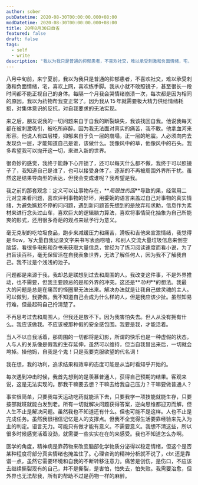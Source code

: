 ```yaml
---
author: sober
pubDatetime: 2020-08-30T00:00:00.000+08:00
modDatetime: 2020-08-30T00:00:00.000+08:00
title: 20年8月30日自省
featured: false
draft: false
tags:
  - self
  - write
description: "我以为我只是普通的抑郁患者，不喜欢社交，难以承受刺激和负面情绪，宅，喜欢上网，喜欢练手脚"
---
```


八月中旬前，来宁夏前，我以为我只是普通的抑郁患者，不喜欢社交，难以承受刺激和负面情绪，宅，喜欢上网，喜欢练手脚。我从小就不敢照镜子，甚至很长一段时间都不能正视自己的身体。每隔一个月我会哭情绪崩溃一次，每次都是因为相同的原因。我以为药物帮我变正常了。因为我从 15 年就需要极大精力供给情绪耗损，对集体意识的反抗，对自我要求的无法实现。

来之后，朋友说我的一切问题来自于自我的断裂缺失，我该找回自我。他说我每天都在被刺激吸引，被吃所麻醉。因为我无法面对真实的痛苦，我不敢。他拿血河来形容。他说人有四层楼，抑郁来自于负一层的崩塌，正一层的地震。人必须向内去发现负一层，才能知道自己是谁，该做什么。我像风中的草，他像风中的石头。我多希望我可以抛开这一切，来进入新的世界。

很奇妙的感觉，我终于能静下心开锁了，还可以每天什么都不做，我终于可以照镜子了，我知道自己是谁了，也可以接受身体了。逐渐的不再被周围外界所干扰。虽然这是结果导向型的表达，但我会变成谁呢？我希望是我。

我之前的那套观念：定义可以让事物存在，**_局限性的因_**导致的果，经常用二元对立来看问题，喜欢评判事物的好坏，用委婉的语言来盖过自己对事物的真实情绪，为避免尴尬不停的问问题，遇到新问题首先想到的是放弃和求助，信息作为素材来进行念头过山车，喜欢巨大的逻辑脑力算法，喜欢将事情简化抽象为自己所能爽的形式，还用很多奇葩的观点来赋予行为意义。

毫无克制的吃垃圾食品，跑步来减缓压力和痛苦，滑板和吉他来宣泄情绪，我觉得是 flow，写大量自我记录文字来书写表面唠嗑，和别人交流大量垃圾信息来倒空脑袋，看很多电影和杂书来获取大量信息，曾经为了练习阅读速度而看小说，为了扫盲读百科，毫无保留活在自我表象世界，无法了解任何人，因为我不了解我自己。我不过是个浅浅的池子。

问题都是来源于我，我却总是联想到过去和周围的人。我改变这件事，不是外界推动，也不需要，但我主要顾忌的是和外界的冲突。这还是**_功利_**的想法。我最大的问题是总是在痛苦的怪圈里无法出来。解决办法就是让我自己做灵魂的主人。可以做到，我要做。我不知道自己会成为什么样的人，但是我应该少扯。虽然知易行难，但最起码自己捋清楚了。

不再思考过去和周围人。但我还是放不下。因为我害怕失去。但人从没有拥有什么。我应该做我。不应该被那种假的安全感包围。我要是我，才能活着。

当人不以自我活着，那周围的一切都将是幻影，所谓的快乐也是一种虚假的状态，人与人的关系像是假我的生存延伸，虽然可以维持，但当自我冒出来后，一切就会垮掉。操他妈，自我是个鬼！只是我要克服欲望的代名词！

我在想，我的功利，追求结果和效率的态度可能是从当时看知乎开始的。

每次遇到冲击时候，我首先想到的是羡慕普通人，获得自己预期的结果。客观来说，这是无法实现的。那我干嘛要去想？干嘛去给我自己压力？干嘛要做普通人？

事实很简单，只要我每天运动吃药就能活下去，只要我学一项技能就能生存，只要按部就班就能白发到老。所有一切就解决问题获得答案，逆向思维都迎刃而解，但人生不止是解决问题。虽然我也不知道还有什么。但也可能不是这样。人也不止是完成任务。虽然我很相信记忆是人的支撑点。但我不全觉得生活要靠经验来先入为主的判定。语言无力。可能只有做才能有意义。不需要意义。我想不清这些，所以很多时候感觉活着没劲，就需要一些实实在在的来感受。我也不知道怎么办啊。

医学的角度，精神病是靠药物来改变脑部化学物质分泌得以稳定情绪，但这个是否某种程度将部分真实情绪也掩盖住了。心理咨询的精神分析就不说了，cbt 还是靠谱一点，虽然它需要环境和自我的不断转移注意力。痛苦是创伤，是伤口，不应该去继续撕裂现有的自己，并不是撕裂，是害怕，怕失去，怕失败。我需要治愈，但外界也无法帮我，所有的帮助不过是药物一样的麻醉。
